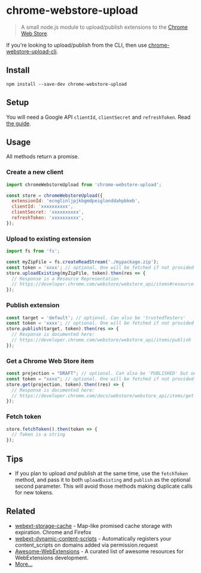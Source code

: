 # chrome-webstore-upload

> A small node.js module to upload/publish extensions to the [Chrome Web Store](https://chrome.google.com/webstore/category/extensions).

If you're looking to upload/publish from the CLI, then use [chrome-webstore-upload-cli](https://github.com/fregante/chrome-webstore-upload-cli).

## Install

```
npm install --save-dev chrome-webstore-upload
```

## Setup

You will need a Google API `clientId`, `clientSecret` and `refreshToken`. Read [the guide](./How%20to%20generate%20Google%20API%20keys.md).

## Usage

All methods return a  promise.

### Create a new client

```javascript
import chromeWebstoreUpload from 'chrome-webstore-upload';

const store = chromeWebstoreUpload({
  extensionId: 'ecnglinljpjkbgmdpeiglonddahpbkeb',
  clientId: 'xxxxxxxxxx',
  clientSecret: 'xxxxxxxxxx',
  refreshToken: 'xxxxxxxxxx',
});
```

### Upload to existing extension

```javascript
import fs from 'fs';

const myZipFile = fs.createReadStream('./mypackage.zip');
const token = 'xxxx'; // optional. One will be fetched if not provided
store.uploadExisting(myZipFile, token).then(res => {
  // Response is a Resource Representation
  // https://developer.chrome.com/webstore/webstore_api/items#resource
});
```

### Publish extension

```javascript
const target = 'default'; // optional. Can also be 'trustedTesters'
const token = 'xxxx'; // optional. One will be fetched if not provided
store.publish(target, token).then(res => {
  // Response is documented here:
  // https://developer.chrome.com/webstore/webstore_api/items/publish
});
```

### Get a Chrome Web Store item

```javascript
const projection = "DRAFT"; // optional. Can also be 'PUBLISHED' but only "DRAFT" is supported at this time.
const token = "xxxx"; // optional. One will be fetched if not provided
store.get(projection, token).then((res) => {
  // Response is documented here:
  // https://developer.chrome.com/docs/webstore/webstore_api/items/get
});
```

### Fetch token

```javascript
store.fetchToken().then(token => {
  // Token is a string
});
```

## Tips

- If you plan to upload _and_ publish at the same time, use the `fetchToken` method, and pass it to both `uploadExisting` and `publish` as the optional second parameter. This will avoid those methods making duplicate calls for new tokens.

## Related

- [webext-storage-cache](https://github.com/fregante/webext-storage-cache) - Map-like promised cache storage with expiration. Chrome and Firefox
- [webext-dynamic-content-scripts](https://github.com/fregante/webext-dynamic-content-scripts) - Automatically registers your content_scripts on domains added via permission.request
- [Awesome-WebExtensions](https://github.com/fregante/Awesome-WebExtensions) - A curated list of awesome resources for WebExtensions development.
- [More…](https://github.com/fregante/webext-fun)
